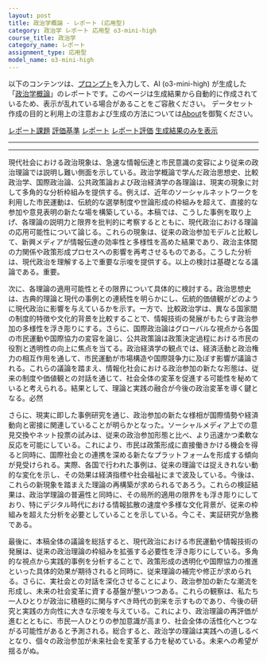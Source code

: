 ```yaml
---
layout: post
title: 政治学概論 - レポート (応用型)
category: 政治学 レポート 応用型 o3-mini-high
course_title: 政治学
category_name: レポート
assignment_type: 応用型
model_name: o3-mini-high
---
```


以下のコンテンツは、[プロンプト](https://github.com/takedatoshiyuki/synthetic_assignments/tree/main/generated/政治学/o3-mini-high/prompt_レポート-応用型.md)を入力して、AI (o3-mini-high) が生成した「[政治学概論](/contents/政治学/)」のレポートです。このページは生成結果から自動的に作成されているため、表示が乱れている場合があることをご容赦ください。
データセット作成の目的と利用上の注意および生成の方法については[About](/About)を御覧ください。

[レポート課題](../レポート課題-応用型)
[評価基準](../評価基準-応用型)
[レポート](../レポート-応用型)
[レポート評価](../レポート評価-応用型)
[生成結果のみを表示](https://github.com/takedatoshiyuki/synthetic_assignments/tree/main/generated/政治学/o3-mini-high/レポート-応用型.md)
  

***
***
  
現代社会における政治現象は、急速な情報伝達と市民意識の変容により従来の政治理論では説明し難い側面を示している。政治学概論で学んだ政治思想史、比較政治学、国際政治論、公共政策論および政治経済学の各理論は、現実の現象に対して多角的な分析枠組みを提供する。例えば、近年のソーシャルネットワークを利用した市民運動は、伝統的な選挙制度や世論形成の枠組みを超えて、直接的な参加や意見表明の新たな場を構築している。本稿では、こうした事例を取り上げ、各理論の説明力と限界を批判的に考察するとともに、現代政治における理論の応用可能性について論じる。これらの現象は、従来の政治参加モデルと比較して、新興メディアが情報伝達の効率性と多様性を高めた結果であり、政治主体間の力関係や政策形成プロセスへの影響を再考させるものである。こうした分析は、現代政治を理解する上で重要な示唆を提供する。以上の検討は基礎となる議論である。重要。

次に、各理論の適用可能性とその限界について具体的に検討する。政治思想史は、古典的理論と現代の事例との連続性を明らかにし、伝統的価値観がどのように現代政治に影響を与えているかを示す。一方で、比較政治学は、異なる国家間の制度的特徴や文化的背景を比較することで、情報技術の発展がもたらす政治参加の多様性を浮き彫りにする。さらに、国際政治論はグローバルな視点から各国の市民運動や国際協力の変容を論じ、公共政策論は政策決定過程における市民の役割と透明性の向上に焦点を当てる。政治経済学の観点では、経済活動と政治権力の相互作用を通して、市民運動が市場構造や国際競争力に及ぼす影響が議論される。これらの議論を踏まえ、情報化社会における政治参加の新たな形態は、従来の制度や価値観との対話を通じて、社会全体の変革を促進する可能性を秘めていると考えられる。結果として、理論と実践の融合が今後の政治変革を導く鍵となる。必然

さらに、現実に即した事例研究を通じ、政治参加の新たな様相が国際情勢や経済動向と密接に関連していることが明らかとなった。ソーシャルメディア上での意見交換やネット投票の試みは、従来の政治参加形態と比べ、より迅速かつ柔軟な反応を可能にしている。これにより、市民は政策形成に直接働きかける機会を得ると同時に、国際社会との連携を深める新たなプラットフォームを形成する傾向が見受けられる。実際、各国で行われた事例は、従来の理論では捉えきれない動的な変化を示し、その効果は経済指標や社会福祉にまで波及している。今後は、これらの新現象を踏まえた理論の再構築が求められるであろう。これらの検証結果は、政治学理論の普遍性と同時に、その局所的適用の限界をも浮き彫りにしており、特にデジタル時代における情報拡散の速度や多様な文化背景が、従来の枠組みを超えた分析を必要としていることを示している。今こそ、実証研究が急務である。

最後に、本稿全体の議論を総括すると、現代政治における市民運動や情報技術の発展は、従来の政治理論の枠組みを拡張する必要性を浮き彫りにしている。多角的な視点から実践的事例を分析することで、政策形成の透明化や国際協力の推進といった具体的効果が期待されると同時に、従来理論の補完や修正が求められる。さらに、実社会との対話を深化させることにより、政治参加の新たな潮流を形成し、未来の社会変革に資する基盤が整いつつある。これらの観察は、私たち一人ひとりが政治に積極的に関与すべき時代の到来を示すものであり、今後の研究と実践の方向性に大きな示唆を与えている。これにより、政治理論の再評価が進むとともに、市民一人ひとりの参加意識が高まり、社会全体の活性化へとつながる可能性があると予測される。総合すると、政治学の理論は実践への道しるべとなり、個々の政治参加が未来社会を変革する力を秘めている。未来への希望が揺るがぬ。
